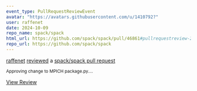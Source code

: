 ```yaml
---
event_type: PullRequestReviewEvent
avatar: "https://avatars.githubusercontent.com/u/1410792?"
user: raffenet
date: 2024-10-09
repo_name: spack/spack
html_url: https://github.com/spack/spack/pull/46861#pullrequestreview-2357370233
repo_url: https://github.com/spack/spack
---
```


<a href='https://github.com/raffenet' target='_blank'>raffenet</a> <a href='https://github.com/spack/spack/pull/46861#pullrequestreview-2357370233' target='_blank'>reviewed</a> a <a href='https://github.com/spack/spack/pull/46861' target='_blank'>spack/spack pull request</a>

<small>Approving change to MPICH package.py....</small>

<a href='https://github.com/spack/spack/pull/46861#pullrequestreview-2357370233' target='_blank'>View Review</a>